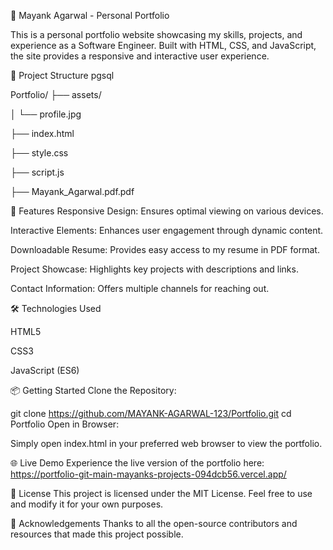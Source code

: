 💼 Mayank Agarwal - Personal Portfolio

This is a personal portfolio website showcasing my skills, projects, and experience as a Software Engineer. Built with HTML, CSS, and JavaScript, the site provides a responsive and interactive user experience.

📁 Project Structure
pgsql

Portfolio/
├── assets/

│   └── profile.jpg

├── index.html

├── style.css

├── script.js

├── Mayank_Agarwal.pdf.pdf

🚀 Features
Responsive Design: Ensures optimal viewing on various devices.

Interactive Elements: Enhances user engagement through dynamic content.

Downloadable Resume: Provides easy access to my resume in PDF format.

Project Showcase: Highlights key projects with descriptions and links.

Contact Information: Offers multiple channels for reaching out.

🛠️ Technologies Used

HTML5

CSS3

JavaScript (ES6)

📦 Getting Started
Clone the Repository:

git clone https://github.com/MAYANK-AGARWAL-123/Portfolio.git
cd Portfolio
Open in Browser:

Simply open index.html in your preferred web browser to view the portfolio.

🌐 Live Demo
Experience the live version of the portfolio here: https://portfolio-git-main-mayanks-projects-094dcb56.vercel.app/

📄 License
This project is licensed under the MIT License. Feel free to use and modify it for your own purposes.

🙏 Acknowledgements
Thanks to all the open-source contributors and resources that made this project possible.
